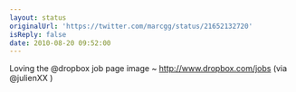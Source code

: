 ```yaml
---
layout: status
originalUrl: 'https://twitter.com/marcgg/status/21652132720'
isReply: false
date: 2010-08-20 09:52:00
---
```


Loving the @dropbox job page image ~ http://www.dropbox.com/jobs (via @julienXX )
